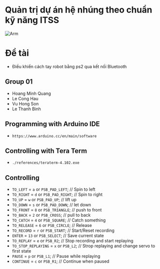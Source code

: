 # Quản trị dự án hệ nhúng theo chuẩn kỹ năng ITSS
![Arm](https://gloimg.gbtcdn.com/soa/gb/pdm-product-pic/Electronic/2018/12/20/goods_thumb-v16/20181220155903_34827.jpg)

# Đề tài
* Điều khiển cách tay robot bằng ps2 qua kết nối Bluetooth

## Group 01
* Hoang Minh Quang
* Le Cong Hau
* Vu Hong Son
* Le Thanh Binh


## Programming with Arduino IDE
* `https://www.arduino.cc/en/main/software`
## Controlling with Tera Term
* `./references/teraterm-4.102.exe`		
## Controlling
* `TO_LEFT` = `a` or `PSB_PAD_LEFT`; // Spin to left
* `TO_RIGHT` = `d`  or `PSB_PAD_RIGHT`; // Spin to right
* `TO_UP` = `w` or `PSB_PAD_UP`; // lift up
* `TO_DOWN` = `s` or `PSB_PAD_DOWN`;    // let down
* `TO_FRONT` = `8` or `PSB_TRIANGLE`; // push to front
* `TO_BACK` = `2` or `PSB_CROSS`; // pull to back
* `TO_CATCH` = `4` or `PSB_SQUARE`; // Catch something
* `TO_RELEASE` = `6` or `PSB_CIRCLE`; // Release
* `TO_RECORD` = `r` or `PSB_START`; // Start/Reset recording
* `ENTER` = `13` or `PSB_SELECT`; // Save current state
* `TO_REPLAY` = `e` or `PSB_R2`; // Stop recording and start replaying 
* `TO_STOP_REPLAYING` = `x` or `PSB_L2`; // Strop replaying and change servo to first state
* `PAUSE` = `p` or `PSB_L1`; // Pause while replaying
* `CONTINUE` = `c` or `PSB_R1`; // Continue when paused

